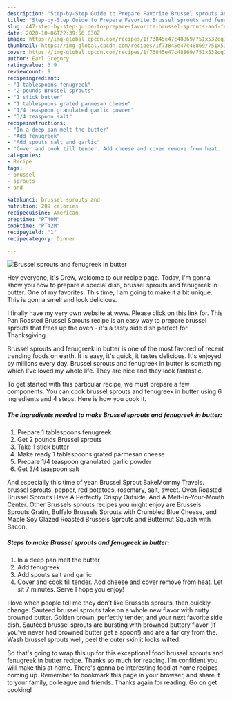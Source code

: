 ```yaml
---
description: "Step-by-Step Guide to Prepare Favorite Brussel sprouts and fenugreek in butter"
title: "Step-by-Step Guide to Prepare Favorite Brussel sprouts and fenugreek in butter"
slug: 447-step-by-step-guide-to-prepare-favorite-brussel-sprouts-and-fenugreek-in-butter
date: 2020-10-06T22:39:56.830Z
image: https://img-global.cpcdn.com/recipes/1f73845e47c48869/751x532cq70/brussel-sprouts-and-fenugreek-in-butter-recipe-main-photo.jpg
thumbnail: https://img-global.cpcdn.com/recipes/1f73845e47c48869/751x532cq70/brussel-sprouts-and-fenugreek-in-butter-recipe-main-photo.jpg
cover: https://img-global.cpcdn.com/recipes/1f73845e47c48869/751x532cq70/brussel-sprouts-and-fenugreek-in-butter-recipe-main-photo.jpg
author: Earl Gregory
ratingvalue: 3.9
reviewcount: 9
recipeingredient:
- "1 tablespoons fenugreek"
- "2 pounds Brussel sprouts"
- "1 stick butter"
- "1 tablespoons grated parmesan cheese"
- "1/4 teaspoon granulated garlic powder"
- "3/4 teaspoon salt"
recipeinstructions:
- "In a deep pan melt the butter"
- "Add fenugreek"
- "Add spouts salt and garlic"
- "Cover and cook till tender. Add cheese and cover remove from heat.  Let sit 7 minutes.  Serve I hope you enjoy!"
categories:
- Recipe
tags:
- brussel
- sprouts
- and

katakunci: brussel sprouts and 
nutrition: 209 calories
recipecuisine: American
preptime: "PT40M"
cooktime: "PT42M"
recipeyield: "1"
recipecategory: Dinner

---
```



![Brussel sprouts and fenugreek in butter](https://img-global.cpcdn.com/recipes/1f73845e47c48869/751x532cq70/brussel-sprouts-and-fenugreek-in-butter-recipe-main-photo.jpg)

Hey everyone, it's Drew, welcome to our recipe page. Today, I'm gonna show you how to prepare a special dish, brussel sprouts and fenugreek in butter. One of my favorites. This time, I am going to make it a bit unique. This is gonna smell and look delicious.

I finally have my very own website at www. Please click on this link for. This Pan Roasted Brussel Sprouts recipe is an easy way to prepare brussel sprouts that frees up the oven - it&#39;s a tasty side dish perfect for Thanksgiving.

Brussel sprouts and fenugreek in butter is one of the most favored of recent trending foods on earth. It is easy, it's quick, it tastes delicious. It's enjoyed by millions every day. Brussel sprouts and fenugreek in butter is something which I've loved my whole life. They are nice and they look fantastic.


To get started with this particular recipe, we must prepare a few components. You can cook brussel sprouts and fenugreek in butter using 6 ingredients and 4 steps. Here is how you cook it.

<!--inarticleads1-->

##### The ingredients needed to make Brussel sprouts and fenugreek in butter:

1. Prepare 1 tablespoons fenugreek
1. Get 2 pounds Brussel sprouts
1. Take 1 stick butter
1. Make ready 1 tablespoons grated parmesan cheese
1. Prepare 1/4 teaspoon granulated garlic powder
1. Get 3/4 teaspoon salt


And especially this time of year. Brussel Sprout BakeMommy Travels. brussel sprouts, pepper, red potatoes, rosemary, salt, sweet. Oven Roasted Brussel Sprouts Have A Perfectly Crispy Outside, And A Melt-In-Your-Mouth Center. Other Brussels sprouts recipes you might enjoy are Brussels Sprouts Gratin, Buffalo Brussels Sprouts with Crumbled Blue Cheese, and Maple Soy Glazed Roasted Brussels Sprouts and Butternut Squash with Bacon. 

<!--inarticleads2-->

##### Steps to make Brussel sprouts and fenugreek in butter:

1. In a deep pan melt the butter
1. Add fenugreek
1. Add spouts salt and garlic
1. Cover and cook till tender. Add cheese and cover remove from heat.  Let sit 7 minutes.  Serve I hope you enjoy!


I love when people tell me they don&#39;t like Brussels sprouts, then quickly change. Sauteed brussel sprouts take on a whole new flavor with nutty browned butter. Golden brown, perfectly tender, and your next favorite side dish. Sautéed brussel sprouts are bursting with browned buttery flavor (if you&#39;ve never had browned butter get a spoon!) and are a far cry from the. Wash brussel sprouts well, peel the outer skin it looks wilted. 

So that's going to wrap this up for this exceptional food brussel sprouts and fenugreek in butter recipe. Thanks so much for reading. I'm confident you will make this at home. There's gonna be interesting food at home recipes coming up. Remember to bookmark this page in your browser, and share it to your family, colleague and friends. Thanks again for reading. Go on get cooking!
